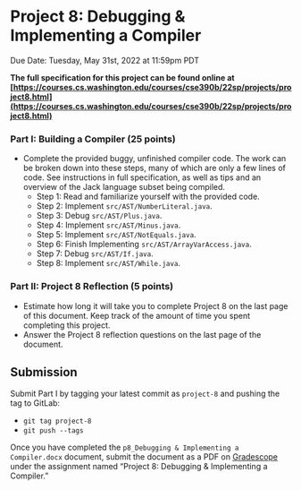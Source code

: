 # Project 8: Debugging & Implementing a Compiler
Due Date: Tuesday, May 31st, 2022 at 11:59pm PDT 

**The full specification for this project can be found online at [https://courses.cs.washington.edu/courses/cse390b/22sp/projects/project8.html](https://courses.cs.washington.edu/courses/cse390b/22sp/projects/project8.html)**

### Part I: Building a Compiler (25 points)
- Complete the provided buggy, unfinished compiler code. The work can be broken down into these steps, many of which are only a few lines of code. See instructions in full specification, as well as tips and an overview of the Jack language subset being compiled.
    - Step 1: Read and familiarize yourself with the provided code.
    - Step 2: Implement `src/AST/NumberLiteral.java`.
    - Step 3: Debug `src/AST/Plus.java`.
    - Step 4: Implement `src/AST/Minus.java`.
    - Step 5: Implement `src/AST/NotEquals.java`.
    - Step 6: Finish Implementing `src/AST/ArrayVarAccess.java`.
    - Step 7: Debug `src/AST/If.java`.
    - Step 8: Implement `src/AST/While.java`.

### Part II: Project 8 Reflection (5 points)
- Estimate how long it will take you to complete Project 8 on the last page of this
document. Keep track of the amount of time you spent completing this project.
- Answer the Project 8 reflection questions on the last page of the document.

## Submission
Submit Part I by tagging your latest commit as `project-8` and pushing the tag to GitLab:
- `git tag project-8`
- `git push --tags`

Once you have completed the `p8_Debugging & Implementing a Compiler.docx` document, submit the document as a PDF on [Gradescope](https://www.gradescope.com/courses/379811) under the assignment named “Project 8: Debugging & Implementing a Compiler.”